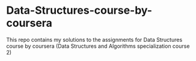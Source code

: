 # Data-Structures-course-by-coursera
This repo contains my solutions to the assignments for Data Structures course by coursera (Data Structures and Algorithms specialization course 2)
